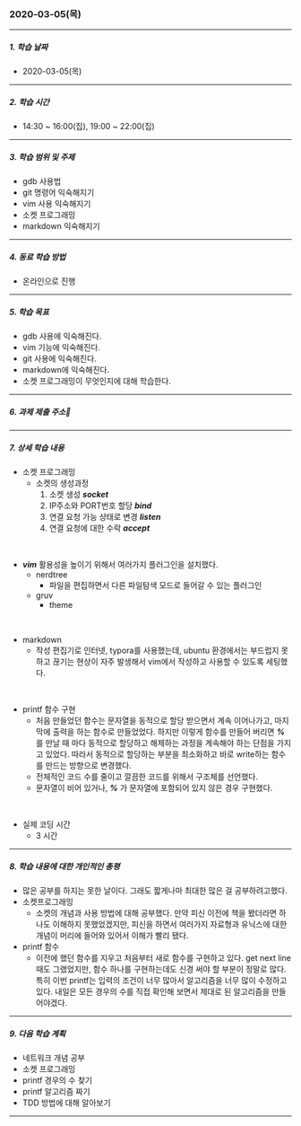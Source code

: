 ### 2020-03-05(목)

-----

##### 1. 학습 날짜

- 2020-03-05(목)

-----

##### 2. 학습 시간

- 14:30 ~ 16:00(집), 19:00 ~ 22:00(집)

-----

##### 3. 학습 범위 및 주제

- gdb 사용법
- git 명령어 익숙해지기
- vim 사용 익숙해지기
- 소켓 프로그래밍
- markdown 익숙해지기

-----

##### 4. 동료 학습 방법

- 온라인으로 진행

-----

##### 5. 학습 목표

- gdb 사용에 익숙해진다.
- vim 기능에 익숙해진다.
- git 사용에 익숙해진다.
- markdown에 익숙해진다.
- 소켓 프로그래밍이 무엇인지에 대해 학습한다.

-----

##### 6. 과제 제출 주소🚀

-----

##### 7. 상세 학습 내용

- 소켓 프로그래밍
  - 소켓의 생성과정
    1. 소켓 생성 ***socket***
    2. IP주소와 PORT번호 할당 ***bind***
    3. 연결 요청 가능 상태로 변경 ***listen***
    4. 연결 요청에 대한 수락 ***accept***  

<br>

- ***vim*** 활용성을 높이기 위해서 여러가지 플러그인을 설치했다.
  - nerdtree
    - 파일을 편집하면서 다른 파일탐색 모드로 들어갈 수 있는 플러그인
  - gruv
    - theme  

<br>

- markdown
  - 작성 편집기로 인터넷, typora를 사용했는데, ubuntu 환경에서는 부드럽지 못하고 끊기는 현상이 자주 발생해서 vim에서 작성하고 사용할 수 있도록 세팅했다.  

<br>

- printf 함수 구현
  - 처음 만들었던 함수는 문자열을 동적으로 할당 받으면서 계속 이어나가고, 마지막에 출력을 하는 함수로 만들었었다. 하지만 이렇게 함수를 만들어 버리면 ***%*** 를 만날 때 마다 동적으로 할당하고 해제하는 과정을 계속해야 하는 단점을 가지고 있었다. 따라서 동적으로 할당하는 부분을 최소화하고 바로 write하는 함수를 만드는 방향으로 변경했다.
  - 전체적인 코드 수를 줄이고 깔끔한 코드를 위해서 구조체를 선언했다.
  - 문자열이 비어 있거나, ***%*** 가 문자열에 포함되어 있지 않은 경우 구현했다.  

<br>

- 실제 코딩 시간
  - 3 시간

-----

##### 8. 학습 내용에 대한 개인적인 총평

- 많은 공부를 하지는 못한 날이다. 그래도 짧게나마 최대한 많은 걸 공부하려고했다.
- 소켓프로그래밍
  - 소켓의 개념과 사용 방법에 대해 공부했다. 만약 피신 이전에 책을 봤더라면 하나도 이해하지 못했었겠지만, 피신을 하면서 여러가지 자료형과 유닉스에 대한 개념이 머리에 들어와 있어서 이해가 빨리 됐다.
- printf 함수
  - 이전에 했던 함수를 지우고 처음부터 새로 함수를 구현하고 있다. get next line 때도 그랬었지만, 함수 하나를 구현하는데도 신경 써야 할 부분이 정말로 많다. 특히 이번 printf는 입력의 조건이 너무 많아서 알고리즘을 너무 많이 수정하고 있다. 내일은 모든 경우의 수를 직접 확인해 보면서 제대로 된 알고리즘을 만들어야겠다.

-----

##### 9. 다음 학습 계획

- 네트워크 개념 공부
- 소켓 프로그래밍
- printf 경우의 수 찾기
- printf 알고리즘 짜기
- TDD 방법에 대해 알아보기

-----

